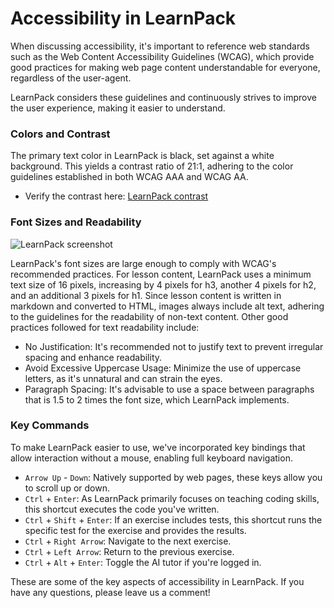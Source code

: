 # Accessibility in LearnPack

When discussing accessibility, it's important to reference web standards such as the Web Content Accessibility Guidelines (WCAG), which provide good practices for making web page content understandable for everyone, regardless of the user-agent.

LearnPack considers these guidelines and continuously strives to improve the user experience, making it easier to understand.

### Colors and Contrast
The primary text color in LearnPack is black, set against a white background. This yields a contrast ratio of 21:1, adhering to the color guidelines established in both WCAG AAA and WCAG AA.
- Verify the contrast here: [LearnPack contrast](https://webaim.org/resources/contrastchecker/?fcolor=FFFFFF&bcolor=000000)

### Font Sizes and Readability
![LearnPack screenshot](https://github.com/breatheco-de/content/assets/107764250/865b7145-9e64-4668-b202-e8e70c441326)

LearnPack's font sizes are large enough to comply with WCAG's recommended practices. For lesson content, LearnPack uses a minimum text size of 16 pixels, increasing by 4 pixels for h3, another 4 pixels for h2, and an additional 3 pixels for h1. Since lesson content is written in markdown and converted to HTML, images always include alt text, adhering to the guidelines for the readability of non-text content. Other good practices followed for text readability include:
- No Justification: It's recommended not to justify text to prevent irregular spacing and enhance readability.
- Avoid Excessive Uppercase Usage: Minimize the use of uppercase letters, as it's unnatural and can strain the eyes.
- Paragraph Spacing: It's advisable to use a space between paragraphs that is 1.5 to 2 times the font size, which LearnPack implements.

### Key Commands
To make LearnPack easier to use, we've incorporated key bindings that allow interaction without a mouse, enabling full keyboard navigation.

- `Arrow Up` - `Down`: Natively supported by web pages, these keys allow you to scroll up or down.
- `Ctrl` + `Enter`: As LearnPack primarily focuses on teaching coding skills, this shortcut executes the code you've written.
- `Ctrl` + `Shift` + `Enter`: If an exercise includes tests, this shortcut runs the specific test for the exercise and provides the results.
- `Ctrl` + `Right Arrow`: Navigate to the next exercise.
- `Ctrl` + `Left Arrow`: Return to the previous exercise.
- `Ctrl` + `Alt` + `Enter`: Toggle the AI tutor if you're logged in.

These are some of the key aspects of accessibility in LearnPack. If you have any questions, please leave us a comment!
